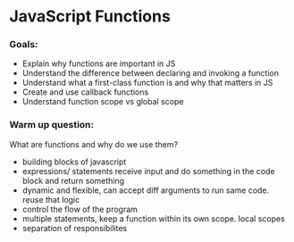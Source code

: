 # JavaScript Functions

### Goals:
- Explain why functions are important in JS
- Understand the difference between declaring and invoking a function
- Understand what a first-class function is and why that matters in JS
- Create and use callback functions
- Understand function scope vs global scope


### Warm up question:

What are functions and why do we use them?

- building blocks of javascript 
- expressions/ statements receive input and do something in the code block and return something 
- dynamic and flexible, can accept diff arguments to run same code. reuse that logic 
- control the flow of the program
- multiple statements, keep a function within its own scope. local scopes 
- separation of responsibilites 

